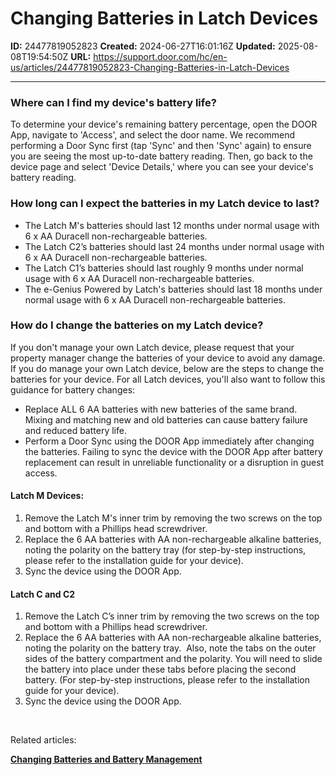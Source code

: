 # Changing Batteries in Latch Devices

**ID:** 24477819052823
**Created:** 2024-06-27T16:01:16Z
**Updated:** 2025-08-08T19:54:50Z
**URL:** https://support.door.com/hc/en-us/articles/24477819052823-Changing-Batteries-in-Latch-Devices

---

<h3 id="h_01HNK4JTVG5VD0VHXEV19HDRHA">Where can I find my device's battery life? </h3>
<p>To determine your device's remaining battery percentage, open the DOOR App, navigate to 'Access', and select the door name. We recommend performing a Door Sync first (tap 'Sync' and then 'Sync' again) to ensure you are seeing the most up-to-date battery reading. Then, go back to the device page and select 'Device Details,' where you can see your device's battery reading. </p>
<h3 id="h_01HNK4JTVGNKJHE3RG5RJ1CMEB">How long can I expect the batteries in my Latch device to last?</h3>
<ul>
<li>The Latch M's batteries should last 12 months under normal usage with 6 x AA Duracell non-rechargeable batteries.</li>
<li>The Latch C2’s batteries should last 24 months under normal usage with 6 x AA Duracell non-rechargeable batteries.  </li>
<li>The Latch C1’s batteries should last roughly 9 months under normal usage with 6 x AA Duracell non-rechargeable batteries.  </li>
<li>The e-Genius Powered by Latch's batteries should last 18 months under normal usage with 6 x AA Duracell non-rechargeable batteries.  </li>
</ul>
<h3 id="h_01HNK4JTVGCE9FATFD68FCAVXC">How do I change the batteries on my Latch device?</h3>
<p>If you don't manage your own Latch device, please request that your property manager change the batteries of your device to avoid any damage. If you do manage your own Latch device, below are the steps to change the batteries for your device. For all Latch devices, you'll also want to follow this guidance for battery changes:</p>
<ul>
<li><span style="font-weight: 400;">Replace ALL 6 AA batteries with new batteries of the same brand. Mixing and matching new and old batteries can cause battery failure and reduced battery life.</span></li>
<li><span style="font-weight: 400;">Perform a Door Sync using the DOOR App immediately after changing the batteries. Failing to sync the device with the DOOR App after battery replacement can result in unreliable functionality or a disruption in guest access.</span></li>
</ul>
<h4 id="h_01HNK4JTVGN02MWQ0SSM1Q57TZ"><strong>Latch M Devices:</strong></h4>
<ol>
<li>
<span style="font-weight: 400;">Remove the Latch M's</span><span style="font-weight: 400;"> inner trim by removing the two screws on the top and bottom with a Phillips head screwdriver.</span>
</li>
<li>
<span style="font-weight: 400;">Replace the 6 AA batteries with AA non-rechargeable alkaline batteries, noting the polarity on the battery tray </span><span style="font-weight: 400;">(for step-by-step instructions, please refer to the</span><span style="font-weight: 400;"> installation guide for your device</span><span style="font-weight: 400;">).</span>
</li>
<li>Sync the device using the DOOR App.</li>
</ol>
<h4 id="h_01HNK4JTVGPJ2NJ17RFWC2444G"><strong>Latch C and C2</strong></h4>
<ol>
<li><span style="font-weight: 400;">Remove the Latch C’s inner trim by removing the two screws on the top and bottom with a Phillips head screwdriver.</span></li>
<li>
<span style="font-weight: 400;">Replace the 6 AA batteries with AA non-rechargeable alkaline batteries</span><span style="font-weight: 400;">, noting the polarity on the battery tray</span><span style="font-weight: 400;">.  Also, note the tabs on the outer sides of the battery compartment and the polarity. You will need to slide the battery into place under these tabs before placing the second battery. (For step-by-step instructions, please refer to the </span><span style="font-weight: 400;">installation guide for your device).</span>
</li>
<li>Sync the device using the DOOR App.</li>
</ol>
<p> </p>
<p>Related articles:</p>
<p><strong><span class="wysiwyg-underline"><a href="https://support.door.com/hc/en-us/articles/24477768681239-Changing-Batteries-and-Battery-Management">Changing Batteries and Battery Management</a></span></strong></p>
